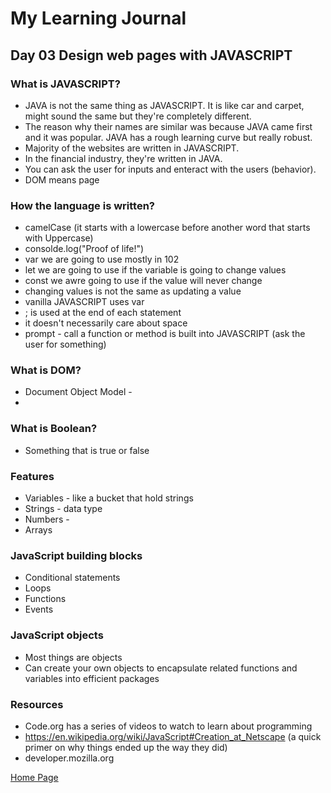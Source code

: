 # My Learning Journal

## Day 03 Design web pages with JAVASCRIPT
### What is JAVASCRIPT?
- JAVA is not the same thing as JAVASCRIPT. It is like car and carpet, might sound the same but they're completely different.
- The reason why their names are similar was because JAVA came first and it was popular. JAVA has a rough learning curve but really robust. 
- Majority of the websites are written in JAVASCRIPT.
- In the financial industry, they're written in JAVA. 
- You can ask the user for inputs and enteract with the users (behavior).
- DOM means page


### How the language is written?
- camelCase (it starts with a lowercase before another word that starts with Uppercase)
- consolde.log("Proof of life!")
- var we are going to use mostly in 102
- let we are going to use if the variable is going to change values
- const we awre going to use if the value will never change
- changing values is not the same as updating a value
- vanilla JAVASCRIPT uses var
- ; is used at the end of each statement
- it doesn't necessarily care about space
- prompt - call a function or method is built into JAVASCRIPT (ask the user for something)

### What is DOM?
- Document Object Model - 
- 

### What is Boolean?
- Something that is true or false

### Features
- Variables - like a bucket that hold strings
- Strings - data type
- Numbers - 
- Arrays

### JavaScript building blocks
- Conditional statements
- Loops
- Functions
- Events

### JavaScript objects
- Most things are objects
- Can create your own objects to encapsulate related functions and variables into efficient packages

### Resources
- Code.org has a series of videos to watch to learn about programming
- https://en.wikipedia.org/wiki/JavaScript#Creation_at_Netscape (a quick primer on why things ended up the way they did)
- developer.mozilla.org 
  

  
[Home Page](https://kenney-yang.github.io/reading-notes/)



